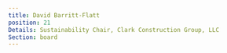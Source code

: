 ```yaml
---
title: David Barritt-Flatt
position: 21
Details: Sustainability Chair, Clark Construction Group, LLC
Section: board
---
```


